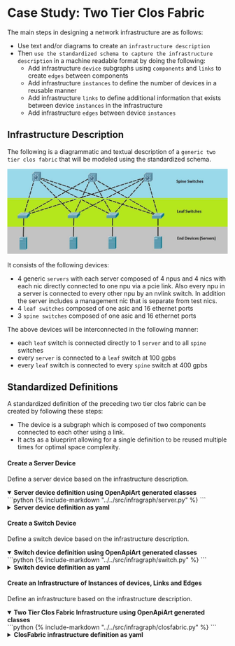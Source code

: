 # Case Study: Two Tier Clos Fabric
The main steps in designing a network infrastructure are as follows:

* Use text and/or diagrams to create an `infrastructure description`
* Then `use the standardized schema to capture the infrastructure description` in a machine readable format by doing the following:
    * Add infrastructure `device` subgraphs using `components` and `links` to create `edges` between components
    * Add infrastructure `instances` to define the number of devices in a reusable manner
    * Add infrastructure `links` to define additional information that exists between device `instances` in the infrastructure
    * Add infrastructure `edges` between device `instances`

## Infrastructure Description
The following is a diagrammatic and textual description of a `generic two tier clos fabric` that will be modeled using the standardized schema.

![spine and leaf](./images/spine-and-leaf.jpg)

It consists of the following devices:

* 4 generic `servers` with each server composed of 4 npus and 4 nics with each nic directly connected to one npu via a pcie link.  Also every npu in a server is connected to every other npu by an nvlink switch. In addition the server includes a management nic that is separate from test nics.
* 4 `leaf switches` composed of one asic and 16 ethernet ports
* 3 `spine switches` composed of one asic and 16 ethernet ports

The above devices will be interconnected in the following manner:

* each `leaf` switch is connected directly to 1 `server` and to all `spine` switches
* every `server` is connected to a `leaf` switch at 100 gpbs
* every `leaf` switch is connected to every `spine` switch at 400 gpbs

## Standardized Definitions
A standardized definition of the preceding two tier clos fabric can be created by following these steps:

* The device is a subgraph which is composed of two components connected to each other using a link.
* It acts as a blueprint allowing for a single definition to be reused multiple times for optimal space complexity.

#### Create a Server Device
Define a server device based on the infrastructure description.
<details open>
<summary><strong>Server device definition using OpenApiArt generated classes</strong></summary>
```python
{% include-markdown "../../src/infragraph/server.py" %}
```
</details>
<details closed>
<summary><strong>Server device definition as yaml</strong></summary>
```yaml
{% include-markdown "./yaml/server.yaml" %}
```
</details>

#### Create a Switch Device
Define a switch device based on the infrastructure description.
<details open>
<summary><strong>Switch device definition using OpenApiArt generated classes</strong></summary>
```python
{% include-markdown "../../src/infragraph/switch.py" %}
```
</details>
<details closed>
<summary><strong>Switch device definition as yaml</strong></summary>
```yaml
{% include-markdown "./yaml/switch.yaml" %}
```
</details>

#### Create an Infrastructure of Instances of devices, Links and Edges
Define an infrastructure based on the infrastructure description.
<details open>
<summary><strong>Two Tier Clos Fabric Infrastructure using OpenApiArt generated classes</strong></summary>
```python
{% include-markdown "../../src/infragraph/closfabric.py" %}
```
</details>

<details closed>
<summary><strong>ClosFabric infrastructure definition as yaml</strong></summary>
```yaml
{% include-markdown "./yaml/closfabric.yaml" %}
```
</details>

